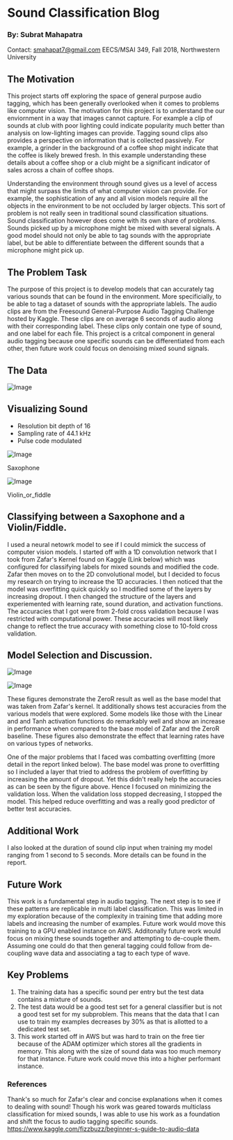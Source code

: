 # Sound Classification Blog
### By: Subrat Mahapatra
Contact: smahapat7@gmail.com
EECS/MSAI 349, Fall 2018, Northwestern University

## The Motivation

This project starts off exploring the space of general purpose audio tagging, which has been generally overlooked when it comes to problems like computer vision. The motivation for this project is to understand the our enviornment in a way that images cannot capture. For example a clip of sounds at club with poor lighting could indicate popularity much better than analysis on low-lighting images can provide. Tagging sound clips also provides a perspective on information that is collected passively. For example, a grinder in the background of a coffee shop might indicate that the coffee is likely brewed fresh.  In this example understanding these details about a coffee shop or a club might be a significant indicator of sales across a chain of coffee shops. 

Understanding the environment through sound gives us a level of access that might surpass the limits of what computer vision can provide. For example, the sophistication of any and all vision models require all the objects  in the environment to be not occluded by larger objects. This sort of problem is not really seen in traditional sound classification situations. Sound classification however does come with its own share of problems. Sounds picked up by a microphone might be mixed with several signals. A good model should not only be able to tag sounds with the appropriate label, but be able to differentiate between the different sounds that a microphone might pick up. 

## The Problem Task
The purpose of this project is to develop models that can accurately tag various sounds that can be found in the environment. More specificially, to be able to tag a dataset of sounds with the appropriate lablels. The audio clips are from the Freesound General-Purpose Audio Tagging Challenge hosted by Kaggle. These clips are on average 6 seconds of audio along with their corresponding label. These clips only contain one type of sound, and one label for each file. This project is a critcal component in general audio tagging because one specific sounds can be differentiated from each other, then future work could focus on denoising mixed sound signals. 

## The Data
![Image](images/data_visual.png?raw=true)

## Visualizing Sound

- Resolution bit depth of 16
- Sampling rate of 44.1 kHz
- Pulse code modulated

![Image](images/figures/Saxophone_graph.png?raw=true)

Saxophone

![Image](images/figures/Violin_or_fiddle_graph.png?raw=true)

Violin_or_fiddle




## Classifying between a Saxophone and a Violin/Fiddle.

I used a neural netowrk model to see if I could mimick the success of computer vision models. I started off with a 1D convolution network that I took from Zafar's Kernel found on Kaggle (Link below) which was configured for classifying labels for mixed sounds and modified the code. Zafar then moves on to the 2D convolutional model, but I decided to focus my research on trying to increase the 1D accuracies. I then noticed that the model was overfitting quick quickly so I modified some of the layers by increasing dropout. I then changed the structure of the layers and experiemented with learning rate, sound duration, and activation functions. The accuracies that I got were from 2-fold cross validation because I was restricted with computational power. These accuracies will most likely change to reflect the true accuracy with something close to 10-fold cross validation.

## Model Selection and Discussion.

![Image](images/graph_acc.png?raw=true)


![Image](images/table_val.png?raw=true)

These figures demonstrate the ZeroR result as well as the base model that was taken from Zafar's kernel. It additionally shows test accuracies from the various models that were explored. Some models like those with the Linear and and Tanh activation functions do remarkably well and show an increase in performance when compared to the base model of Zafar and the ZeroR baseline. These figures also demonstrate the effect that learning rates have on various types of networks.

One of the major problems that I faced was combatting overfitting (more detail in the report linked below). The base model was prone to overfitting so I included a layer that tried to address the problem of overfitting by increasing the amount of dropout. Yet this didn't really help the accuracies as can be seen by the figure above. Hence I focused on minimizing the validation loss. When the validation loss stopped decreasing, I stopped the model. This helped reduce overfitting and was a really good predictor of better test accuracies.

## Additional Work  

I also looked at the duration of sound clip input when training my model ranging from 1 second to 5 seconds. More details can be found in the report.

## Future Work

This work is a fundamental step in audio tagging. The next step is to see if these patterns are replicable in multi label classification. This was limited in my exploration because of the complexity in training time that adding more labels and increasing the number of examples. Future work would move this training to a GPU enabled instance on AWS. Additonally future work would focus on mixing these sounds together and attempting to de-couple them. Assuming one could do that then general tagging could follow from de-coupling wave data and associating a tag to each type of wave.


## Key Problems
1. The training data has a specific sound per entry but the test data contains a mixture of sounds.
2. The test data would be a good test set for a general classifier but is not a good test set for my
   subproblem. This means that the data that I can use to train my examples decreases by 30% as that is
   allotted to a dedicated test set.
3. This work started off in AWS but was hard to train on the free tier because of the ADAM optimizer which stores all the gradients in memory. This along with the size of sound data was too much memory for that instance. Future work could move this into a higher performant instance.


### References

Thank's so much for Zafar's clear and concise explanations when it comes to dealing with sound! Though his work was geared towards multiclass classification for mixed sounds, I was able to use his work as a foundation and shift the focus to audio tagging specific sounds.
https://www.kaggle.com/fizzbuzz/beginner-s-guide-to-audio-data

